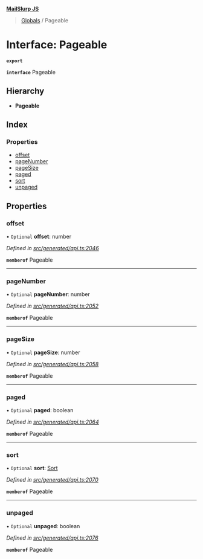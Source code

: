 **[MailSlurp JS](../README.md)**

> [Globals](../README.md) / Pageable

# Interface: Pageable

**`export`** 

**`interface`** Pageable

## Hierarchy

* **Pageable**

## Index

### Properties

* [offset](pageable.md#offset)
* [pageNumber](pageable.md#pagenumber)
* [pageSize](pageable.md#pagesize)
* [paged](pageable.md#paged)
* [sort](pageable.md#sort)
* [unpaged](pageable.md#unpaged)

## Properties

### offset

• `Optional` **offset**: number

*Defined in [src/generated/api.ts:2046](https://github.com/mailslurp/mailslurp-client/blob/717d89d/src/generated/api.ts#L2046)*

**`memberof`** Pageable

___

### pageNumber

• `Optional` **pageNumber**: number

*Defined in [src/generated/api.ts:2052](https://github.com/mailslurp/mailslurp-client/blob/717d89d/src/generated/api.ts#L2052)*

**`memberof`** Pageable

___

### pageSize

• `Optional` **pageSize**: number

*Defined in [src/generated/api.ts:2058](https://github.com/mailslurp/mailslurp-client/blob/717d89d/src/generated/api.ts#L2058)*

**`memberof`** Pageable

___

### paged

• `Optional` **paged**: boolean

*Defined in [src/generated/api.ts:2064](https://github.com/mailslurp/mailslurp-client/blob/717d89d/src/generated/api.ts#L2064)*

**`memberof`** Pageable

___

### sort

• `Optional` **sort**: [Sort](sort.md)

*Defined in [src/generated/api.ts:2070](https://github.com/mailslurp/mailslurp-client/blob/717d89d/src/generated/api.ts#L2070)*

**`memberof`** Pageable

___

### unpaged

• `Optional` **unpaged**: boolean

*Defined in [src/generated/api.ts:2076](https://github.com/mailslurp/mailslurp-client/blob/717d89d/src/generated/api.ts#L2076)*

**`memberof`** Pageable
